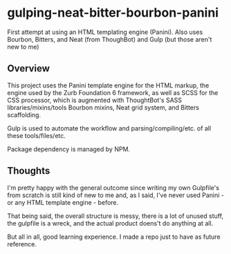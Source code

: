 # gulping-neat-bitter-bourbon-panini
First attempt at using an HTML templating engine (Panini). Also uses Bourbon, Bitters, and Neat (from ThoughBot) and Gulp (but those aren't new to me)

## Overview
This project uses the Panini template engine for the HTML markup, the engine used by the Zurb Foundation 6 framework,
as well as SCSS for the CSS processor, which is augmented with ThoughtBot's SASS libraries/mixins/tools Bourbon mixins, Neat grid system, and Bitters scaffolding.

Gulp is used to automate the workflow and parsing/compiling/etc. of all these tools/files/etc.

Package dependency is managed by NPM.

## Thoughts
I'm pretty happy with the general outcome since writing my own Gulpfile's from scratch is still kind of new to me and, as I said,
I've never used Panini - or any HTML template engine - before.
  
  
That being said, the overall structure is messy, there is a lot of unused stuff, the gulpfile is a wreck, and the actual product doens't do anything at all.

  
But all in all, good learning experience. I made a repo just to have as future reference.
